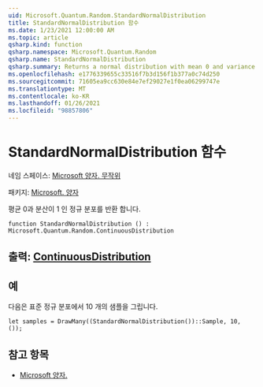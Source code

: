 ```yaml
---
uid: Microsoft.Quantum.Random.StandardNormalDistribution
title: StandardNormalDistribution 함수
ms.date: 1/23/2021 12:00:00 AM
ms.topic: article
qsharp.kind: function
qsharp.namespace: Microsoft.Quantum.Random
qsharp.name: StandardNormalDistribution
qsharp.summary: Returns a normal distribution with mean 0 and variance 1.
ms.openlocfilehash: e1776339655c33516f7b3d156f1b377a0c74d250
ms.sourcegitcommit: 71605ea9cc630e84e7ef29027e1f0ea06299747e
ms.translationtype: MT
ms.contentlocale: ko-KR
ms.lasthandoff: 01/26/2021
ms.locfileid: "98857806"
---
```

# <a name="standardnormaldistribution-function"></a>StandardNormalDistribution 함수

네임 스페이스: [Microsoft 양자. 무작위](xref:Microsoft.Quantum.Random)

패키지: [Microsoft. 양자](https://nuget.org/packages/Microsoft.Quantum.QSharp.Core)


평균 0과 분산이 1 인 정규 분포를 반환 합니다.

```qsharp
function StandardNormalDistribution () : Microsoft.Quantum.Random.ContinuousDistribution
```


## <a name="output--continuousdistribution"></a>출력: [ContinuousDistribution](xref:Microsoft.Quantum.Random.ContinuousDistribution)



## <a name="example"></a>예

다음은 표준 정규 분포에서 10 개의 샘플을 그립니다.

```qsharp
let samples = DrawMany((StandardNormalDistribution())::Sample, 10, ());
```

## <a name="see-also"></a>참고 항목

- [Microsoft 양자.](xref:Microsoft.Quantum.Random.NormalDistribution)
